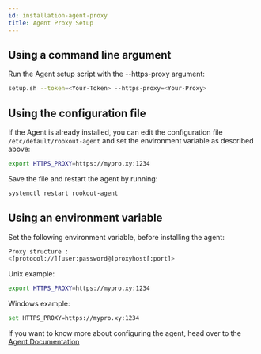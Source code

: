 ```yaml
---
id: installation-agent-proxy
title: Agent Proxy Setup
---
```


## Using a command line argument

Run the Agent setup script with the --https-proxy argument:
```bash
setup.sh --token=<Your-Token> --https-proxy=<Your-Proxy>
```

## Using the configuration file

If the Agent is already installed, you can edit the configuration file `/etc/default/rookout-agent`
and set the environment variable as described above:
```bash
export HTTPS_PROXY=https://mypro.xy:1234
```
Save the file and restart the agent by running: 
```bash
systemctl restart rookout-agent
```

## Using an environment variable
Set the following environment variable, before installing the agent:
   
```bash
Proxy structure :
<[protocol://][user:password@]proxyhost[:port]>
```
Unix example:
```bash 
export HTTPS_PROXY=https://mypro.xy:1234
```
Windows example: 
```bash
set HTTPS_PROXY=https://mypro.xy:1234
```

If you want to know more about configuring the agent, head over to the [Agent Documentation](agent.md)